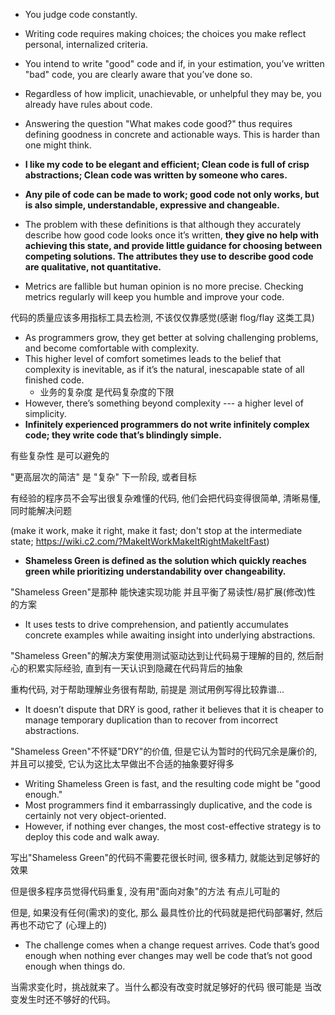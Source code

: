+ You judge code constantly.

+ Writing code requires making choices; the choices you make reflect personal, internalized criteria.

+ You intend to write "good" code and if, in your estimation, you’ve written "bad" code, you are clearly aware that you’ve done so.

+ Regardless of how implicit, unachievable, or unhelpful they may be, you already have rules about code.

+ Answering the question "What makes code good?" thus requires defining goodness in concrete and actionable ways. This is harder than one might think.

+ **I like my code to be elegant and efficient; Clean code is full of crisp abstractions; Clean code was written by someone who cares.**

+ **Any pile of code can be made to work; good code not only works, but is also simple, understandable, expressive and changeable.**

+ The problem with these definitions is that although they accurately describe how good code looks once it’s written, **they give no help with achieving this state, and provide little guidance for choosing between competing solutions. The attributes they use to describe good code are qualitative, not quantitative.**

+ Metrics are fallible but human opinion is no more precise. Checking metrics regularly will keep you humble and improve your code.

代码的质量应该多用指标工具去检测, 不该仅仅靠感觉(感谢 flog/flay 这类工具)

+ As programmers grow, they get better at solving challenging problems, and become comfortable with complexity.
+ This higher level of comfort sometimes leads to the belief that complexity is inevitable, as if it’s the natural, inescapable state of all finished code.
    + 业务的复杂度 是代码复杂度的下限
+ However, there’s something beyond complexity --- a higher level of simplicity.
+ **Infinitely experienced programmers do not write infinitely complex code; they write code that’s blindingly simple.**

有些复杂性 是可以避免的

"更高层次的简洁" 是 "复杂" 下一阶段, 或者目标

有经验的程序员不会写出很复杂难懂的代码, 他们会把代码变得很简单, 清晰易懂, 同时能解决问题

(make it work, make it right, make it fast; don't stop at the intermediate state; https://wiki.c2.com/?MakeItWorkMakeItRightMakeItFast)

+ **Shameless Green is defined as the solution which quickly reaches green while prioritizing understandability over changeability.**

"Shameless Green"是那种 能快速实现功能 并且平衡了易读性/易扩展(修改)性 的方案

+ It uses tests to drive comprehension, and patiently accumulates concrete examples while awaiting insight into underlying abstractions.

"Shameless Green"的解决方案使用测试驱动达到让代码易于理解的目的, 然后耐心的积累实际经验, 直到有一天认识到隐藏在代码背后的抽象

重构代码, 对于帮助理解业务很有帮助, 前提是 测试用例写得比较靠谱...

+ It doesn’t dispute that DRY is good, rather it believes that it is cheaper to manage temporary duplication than to recover from incorrect abstractions.

"Shameless Green"不怀疑"DRY"的价值, 但是它认为暂时的代码冗余是廉价的, 并且可以接受, 它认为这比太早做出不合适的抽象要好得多

+ Writing Shameless Green is fast, and the resulting code might be "good enough."
+ Most programmers find it embarrassingly duplicative, and the code is certainly not very object-oriented.
+ However, if nothing ever changes, the most cost-effective strategy is to deploy this code and walk away.

写出"Shameless Green"的代码不需要花很长时间, 很多精力, 就能达到足够好的效果

但是很多程序员觉得代码重复, 没有用"面向对象"的方法 有点儿可耻的

但是, 如果没有任何(需求)的变化, 那么 最具性价比的代码就是把代码部署好, 然后再也不动它了
(心理上的)

+ The challenge comes when a change request arrives. Code that’s good enough when nothing ever changes may well be code that’s not good enough when things do.

当需求变化时，挑战就来了。当什么都没有改变时就足够好的代码 很可能是 当改变发生时还不够好的代码。


